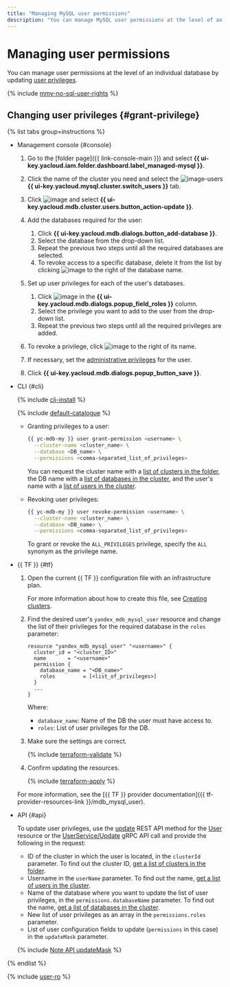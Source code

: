```yaml
---
title: "Managing MySQL user permissions"
description: "You can manage MySQL user permissions at the level of an individual database by updating user privileges. Users can have different sets of privileges for different databases. To learn more about the privileges supported, see their respective descriptions."
---
```

# Managing user permissions

You can manage user permissions at the level of an individual database by updating [user privileges](../concepts/user-rights.md).

{% include [mmy-no-sql-user-rights](../../_includes/mdb/mmy-no-sql-user-rights.md) %}

## Changing user privileges {#grant-privilege}

{% list tabs group=instructions %}

- Management console {#console}

   1. Go to the [folder page]({{ link-console-main }}) and select **{{ ui-key.yacloud.iam.folder.dashboard.label_managed-mysql }}**.

   1. Click the name of the cluster you need and select the ![image-users](../../_assets/console-icons/persons.svg) **{{ ui-key.yacloud.mysql.cluster.switch_users }}** tab.

   1. Click ![image](../../_assets/console-icons/ellipsis.svg) and select **{{ ui-key.yacloud.mdb.cluster.users.button_action-update }}**.

   1. Add the databases required for the user:

      1. Click **{{ ui-key.yacloud.mdb.dialogs.button_add-database }}**.
      1. Select the database from the drop-down list.
      1. Repeat the previous two steps until all the required databases are selected.
      1. To revoke access to a specific database, delete it from the list by clicking ![image](../../_assets/console-icons/xmark.svg) to the right of the database name.

   1. Set up user privileges for each of the user's databases.

      1. Click ![image](../../_assets/console-icons/plus.svg) in the **{{ ui-key.yacloud.mdb.dialogs.popup_field_roles }}** column.
      1. Select the privilege you want to add to the user from the drop-down list.
      1. Repeat the previous two steps until all the required privileges are added.

   1. To revoke a privilege, click ![image](../../_assets/console-icons/xmark.svg) to the right of its name.
   1. If necessary, set the [administrative privileges](../concepts/settings-list.md#setting-administrative-privileges) for the user.
   1. Click **{{ ui-key.yacloud.mdb.dialogs.popup_button_save }}**.

- CLI {#cli}

   {% include [cli-install](../../_includes/cli-install.md) %}

   {% include [default-catalogue](../../_includes/default-catalogue.md) %}

   * Granting privileges to a user:

      ```bash
      {{ yc-mdb-my }} user grant-permission <username> \
        --cluster-name <cluster_name> \
        --database <DB_name> \
        --permissions <comma-separated_list_of_privileges>
      ```

      You can request the cluster name with a [list of clusters in the folder](cluster-list.md), the DB name with a [list of databases in the cluster](databases.md#list-db), and the user's name with a [list of users in the cluster](cluster-users.md#list-users).

   * Revoking user privileges:

      ```bash
      {{ yc-mdb-my }} user revoke-permission <username> \
        --cluster-name <cluster_name> \
        --database <DB_name> \
        --permissions <comma-separated_list_of_privileges>
      ```

      To grant or revoke the `ALL_PRIVILEGES` privilege, specify the `ALL` synonym as the privilege name.

- {{ TF }} {#tf}

   1. Open the current {{ TF }} configuration file with an infrastructure plan.

      For more information about how to create this file, see [Creating clusters](cluster-create.md).

   1. Find the desired user's `yandex_mdb_mysql_user` resource and change the list of their privileges for the required database in the `roles` parameter:

      ```hcl
      resource "yandex_mdb_mysql_user" "<username>" {
        cluster_id = "<cluster_ID>"
        name       = "<username>"
        permission {
          database_name = "<DB_name>"
          roles         = [<list_of_privileges>]
        }
        ...
      }
      ```

      Where:

      * `database_name`: Name of the DB the user must have access to.
      * `roles`: List of user privileges for the DB.

   1. Make sure the settings are correct.

      {% include [terraform-validate](../../_includes/mdb/terraform/validate.md) %}

   1. Confirm updating the resources.

      {% include [terraform-apply](../../_includes/mdb/terraform/apply.md) %}

   For more information, see the [{{ TF }} provider documentation]({{ tf-provider-resources-link }}/mdb_mysql_user).

- API {#api}

   To update user privileges, use the [update](../api-ref/User/update.md) REST API method for the [User](../api-ref/User/index.md) resource or the [UserService/Update](../api-ref/grpc/user_service.md#Update) gRPC API call and provide the following in the request:

   * ID of the cluster in which the user is located, in the `clusterId` parameter. To find out the cluster ID, [get a list of clusters in the folder](cluster-list.md#list-clusters).
   * Username in the `userName` parameter. To find out the name, [get a list of users in the cluster](cluster-users.md#list-users).
   * Name of the database where you want to update the list of user privileges, in the `permissions.databaseName` parameter. To find out the name, [get a list of databases in the cluster](databases.md#list-db).
   * New list of user privileges as an array in the `permissions.roles` parameter.
   * List of user configuration fields to update (`permissions` in this case) in the `updateMask` parameter.

   {% include [Note API updateMask](../../_includes/note-api-updatemask.md) %}

{% endlist %}

{% include [user-ro](../../_includes/mdb/mmy-user-examples.md) %}
